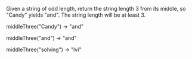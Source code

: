 Given a string of odd length, return the string length 3 from its middle, so "Candy" yields "and". The string length will be at least 3.

middleThree("Candy") → "and"

middleThree("and") → "and"

middleThree("solving") → "lvi"
